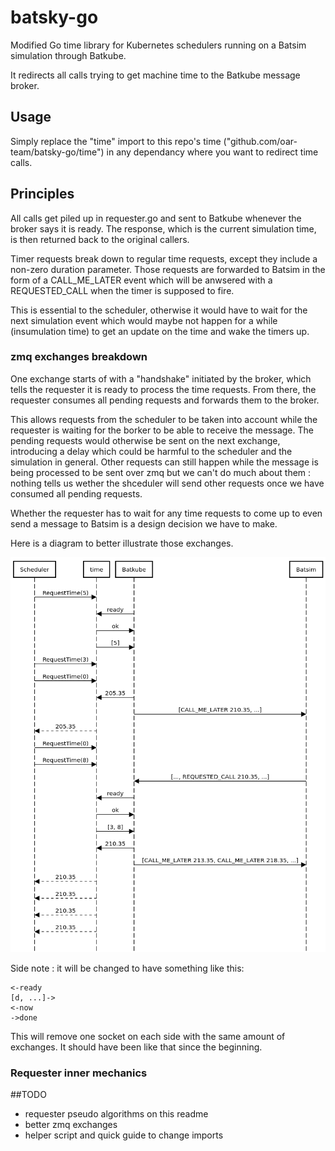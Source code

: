 # batsky-go

Modified Go time library for Kubernetes schedulers running on a Batsim
simulation through Batkube.

It redirects all calls trying to get machine time to the Batkube message
broker.

## Usage
Simply replace the "time" import to this repo's time
("github.com/oar-team/batsky-go/time") in any dependancy where you want to
redirect time calls.

## Principles
All calls get piled up in requester.go and sent to Batkube whenever the broker
says it is ready. The response, which is the current simulation time, is then
returned back to the original callers.

Timer requests break down to regular time requests, except they include a
non-zero duration parameter. Those requests are forwarded to Batsim in the form
of a CALL_ME_LATER event which will be anwsered with a REQUESTED_CALL when the
timer is supposed to fire.

This is essential to the scheduler, otherwise it
would have to wait for the next simulation event which would maybe not happen
for a while (insumulation time) to get an update on the time and wake the
timers up.

### zmq exchanges breakdown
One exchange starts of with a "handshake" initiated by the broker, which tells
the requester it is ready to process the time requests. From there, the
requester consumes all pending requests and forwards them to the broker.

This allows requests from the scheduler to be taken into account while the
requester is waiting for the borker to be able to receive the message. The
pending requests would otherwise be sent on the next exchange, introducing a
delay which could be harmful to the scheduler and the simulation in general.
Other requests can still happen while the message is being processed to be
sent over zmq but we can't do much about them : nothing tells us wether the
shceduler will send other requests once we have consumed all pending requests.

Whether the requester has to wait for any time requests to come up to even send
a message to Batsim is a design decision we have to make.

Here is a diagram to better illustrate those exchanges.

![requester - broker exchanges](imgs/requester-broker.png)

Side note : it will be changed to have something like this:
```
<-ready
[d, ...]->
<-now
->done
```
This will remove one socket on each side with the same amount of exchanges. It
should have been like that since the beginning.

### Requester inner mechanics

##TODO
- requester pseudo algorithms on this readme
- better zmq exchanges
- helper script and quick guide to change imports

